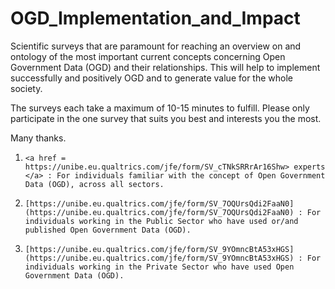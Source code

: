 # OGD_Implementation_and_Impact
Scientific surveys that are paramount for reaching an overview on and ontology of the most important current concepts concerning Open Government Data (OGD) and their relationships. This will help to implement successfully and positively OGD and to generate value for the whole society.

The surveys each take a maximum of 10-15 minutes to fulfill. Please only participate in the one survey that suits you best and interests you the most.

Many thanks.
1)	   <a href = https://unibe.eu.qualtrics.com/jfe/form/SV_cTNkSRRrAr16Shw> experts </a> : For individuals familiar with the concept of Open Government Data (OGD), across all sectors.
2)	   [https://unibe.eu.qualtrics.com/jfe/form/SV_7OQUrsQdi2FaaN0] (https://unibe.eu.qualtrics.com/jfe/form/SV_7OQUrsQdi2FaaN0) : For individuals working in the Public Sector who have used or/and published Open Government Data (OGD).
3)	   [https://unibe.eu.qualtrics.com/jfe/form/SV_9YOmncBtA53xHGS] (https://unibe.eu.qualtrics.com/jfe/form/SV_9YOmncBtA53xHGS) : For individuals working in the Private Sector who have used Open Government Data (OGD).
